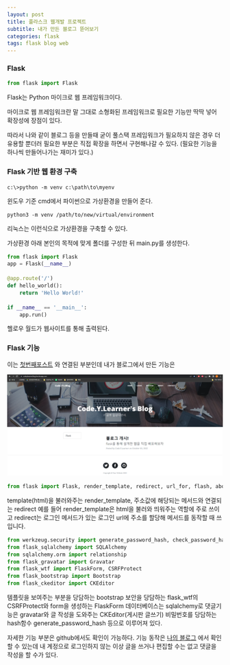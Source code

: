 ```yaml
---
layout: post
title: 플라스크 웹개발 프로젝트
subtitle: 내가 만든 블로그 뜯어보기
categories: flask
tags: flask blog web
---
```


###  Flask
```python
from flask import Flask
```
Flask는 Python 마이크로 웹 프레임워크이다.

마이크로 웹 프레임워크란 말 그대로 소형화된 프레임워크로 필요한 기능만 딱딱 넣어 확장성에 장점이 있다.

따라서 나와 같이 블로그 등을 만들때 굳이 풀스택 프레임워크가 필요하지 않은 경우 더 유용할 뿐더러 필요한 부분은 직접 확장을 하면서 구현해나갈 수 있다. (필요한 기능을 하나씩 만들어나가는 재미가 있다.)

### Flask 기반 웹 환경 구축
```
c:\>python -m venv c:\path\to\myenv
```
윈도우 기준 cmd에서 파이썬으로 가상환경을 만들어 준다.

```
python3 -m venv /path/to/new/virtual/environment
```
리눅스는 이런식으로 가상환경을 구축할 수 있다.

가상환경 아래 본인의 목적에 맞게 폴더를 구성한 뒤 main.py를 생성한다.
```python
from flask import Flask
app = Flask(__name__)

@app.route('/')
def hello_world():
    return 'Hello World!'

if __name__ == '__main__':
    app.run()

```
헬로우 월드가 웹사이트를 통해 출력된다. 



### Flask 기능

이는 [첫번째포스트](https://code-y-learner.github.io/blog/2022/10/05/firstpost.html) 와 연결된 부분인데 내가 블로그에서 만든 기능은

![blog_image](/assets/images/2022-10-05-firstpost/heroku_blog.PNG "blog_image_file")

```python
from flask import Flask, render_template, redirect, url_for, flash, abort

```
template(html)을 불러와주는 render_template, 주소값에 해당되는 메서드와 연결되는 redirect
예를 들어 render_template은 html을 불러와 띄워주는 역할에 주로 쓰이고 redirect는 로그인 메서드가 있는 로그인 url에 주소를 할당해 메서드를 동작할 때 쓰입니다.

```python
from werkzeug.security import generate_password_hash, check_password_hash
from flask_sqlalchemy import SQLAlchemy
from sqlalchemy.orm import relationship
from flask_gravatar import Gravatar
from flask_wtf import FlaskForm, CSRFProtect
from flask_bootstrap import Bootstrap
from flask_ckeditor import CKEditor
```
템플릿을 보여주는 부분을 당담하는 bootstrap
보안을 당담하는 flask_wtf의 CSRFProtect와 form을 생성하는 FlaskForm
데이터베이스는 sqlalchemy로 댓글기능은 gravatar와 글 작성을 도와주는 CKEditor(게시판 글쓰기)
비밀번호를 당담하는 hash함수 generate_password_hash
등으로 이루어져 있다.

자세한 기능 부분은 github에서도 확인이 가능하다.
기능 동작은 [나의 블로그](https://codeylearnerblog.herokuapp.com) 에서 확인할 수 있는데 내 계정으로 로그인하지 않는 이상 글을 쓰거나 편집할 수는 없고 댓글을 작성을 할 수가 있다.